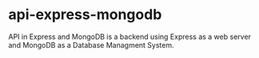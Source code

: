 # api-express-mongodb
API in Express and MongoDB is a backend using Express as a web server and MongoDB as a Database Managment System.
